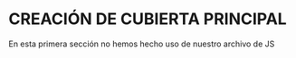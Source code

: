 # CREACIÓN DE CUBIERTA PRINCIPAL

En esta primera sección no hemos hecho uso de nuestro archivo de JS
